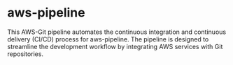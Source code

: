 # aws-pipeline
This AWS-Git pipeline automates the continuous integration and continuous delivery (CI/CD) process for aws-pipeline. The pipeline is designed to streamline the development workflow by integrating AWS services with Git repositories.
